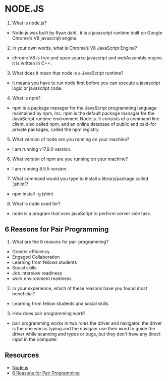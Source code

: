 # NODE.JS


1. What is node.js?
- Node.js was built by Ryan dahl , it is a javascript runtime built on Google Chrome's V8 javascript engine.
2. In your own words, what is Chrome’s V8 JavaScript Engine?
- chrome V8 is free and open source javascript and webAssembly  engine. it is written in C++.
3. What does it mean that node is a JavaScript runtime?
- it means you have to run node first before you can execute a javascript logic or javascript code.
4. What is npm?
- npm is a package manager for the JavaScript programming language maintained by npm, Inc. npm is the default package manager for the JavaScript runtime environment Node.js. It consists of a command line client, also called npm, and an online database of public and paid-for private packages, called the npm registry.
5. What version of node are you running on your machine?
- I am running v17.9.0 version.
6. What version of npm are you running on your machine?
- I am running 8.5.5 version.
7. What command would you type to install a library/package called ‘jshint’?
- npm install -g jshint
8. What is node used for?
- node is a program that uses javaScript to perform server side task.

## 6 Reasons for Pair Programming

1. What are the 6 reasons for pair programming?
- Greater efficiency
- Engaged Collaboration
- Learning from fellows students
- Social skills
- Job interview readiness
- work environment readiness

2. In your experience, which of these reasons have you found most beneficial?
- Learning from fellow students and social skills
3. How does pair programming work?
- pair programming works in two roles the driver and navigator. the driver is the one who is typing and the navigaor use their word to guide the driver while scanning and typos or bugs, but they don't have any direct input in the computer.
 
 ## Resources
 - [Node.js](https://www.sitepoint.com/an-introduction-to-node-js/)
 - [6 Reasons for Pair Programming](https://www.codefellows.org/blog/6-reasons-for-pair-programming/)
